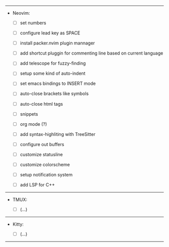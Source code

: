 
--- 

- Neovim:

    - [ ] set numbers
    - [ ] configure lead key as SPACE

    - [ ] install packer.nvim plugin mannager
    - [ ] add shortcut pluggin for commenting line based on current language
    - [ ] add telescope for fuzzy-finding

    - [ ] setup some kind of auto-indent
    - [ ] set emacs bindings to INSERT mode

    - [ ] auto-close brackets like symbols
    - [ ] auto-close html tags
    - [ ] snippets

    - [ ] org mode (?)

    - [ ] add syntax-highliting with TreeSitter
    - [ ] configure out buffers

    - [ ] customize statusline
    - [ ] customize colorscheme 

    - [ ] setup notification system
    - [ ] add LSP for C++

--- 

- TMUX:

    - [ ] (...)

--- 

- Kitty:

    - [ ] (...)

--- 
